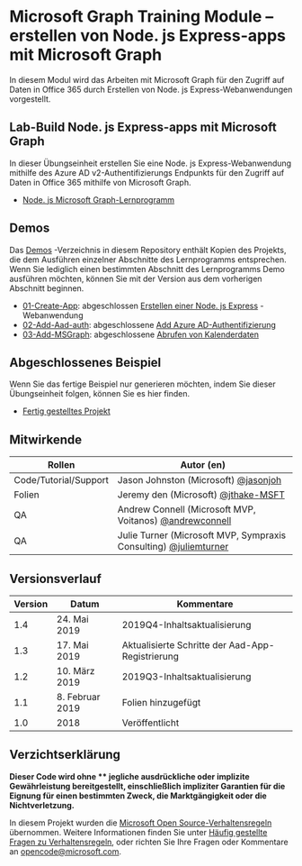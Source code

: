 # <a name="microsoft-graph-training-module---build-nodejs-express-apps-with-microsoft-graph"></a>Microsoft Graph Training Module – erstellen von Node. js Express-apps mit Microsoft Graph

In diesem Modul wird das Arbeiten mit Microsoft Graph für den Zugriff auf Daten in Office 365 durch Erstellen von Node. js Express-Webanwendungen vorgestellt.

## <a name="lab---build-nodejs-express-apps-with-microsoft-graph"></a>Lab-Build Node. js Express-apps mit Microsoft Graph

In dieser Übungseinheit erstellen Sie eine Node. js Express-Webanwendung mithilfe des Azure AD v2-Authentifizierungs Endpunkts für den Zugriff auf Daten in Office 365 mithilfe von Microsoft Graph.

- [Node. js Microsoft Graph-Lernprogramm](https://docs.microsoft.com/graph/training/node-tutorial)

## <a name="demos"></a>Demos

Das [Demos](./Demos) -Verzeichnis in diesem Repository enthält Kopien des Projekts, die dem Ausführen einzelner Abschnitte des Lernprogramms entsprechen. Wenn Sie lediglich einen bestimmten Abschnitt des Lernprogramms Demo ausführen möchten, können Sie mit der Version aus dem vorherigen Abschnitt beginnen.

- [01-Create-App](Demos/01-create-app): abgeschlossen [Erstellen einer Node. js Express](https://docs.microsoft.com/graph/training/node-tutorial?tutorial-step=1) -Webanwendung
- [02-Add-Aad-auth](Demos/02-add-aad-auth): abgeschlossene [Add Azure AD-Authentifizierung](https://docs.microsoft.com/graph/training/node-tutorial?tutorial-step=3)
- [03-Add-MSGraph](Demos/03-add-msgraph): abgeschlossene [Abrufen von Kalenderdaten](https://docs.microsoft.com/graph/training/node-tutorial?tutorial-step=4)

## <a name="completed-sample"></a>Abgeschlossenes Beispiel

Wenn Sie das fertige Beispiel nur generieren möchten, indem Sie dieser Übungseinheit folgen, können Sie es hier finden.

- [Fertig gestelltes Projekt](Demos/03-add-msgraph)

## <a name="contributors"></a>Mitwirkende

|           Rollen            |                                           Autor (en)                                           |
| -------------------------- | --------------------------------------------------------------------------------------------- |
| Code/Tutorial/Support | Jason Johnston (Microsoft) [@jasonjoh](//github.com/jasonjoh)                                 |
| Folien                     | Jeremy den (Microsoft) [@jthake-MSFT](//github.com/jthake-msft)                             |
| QA                         | Andrew Connell (Microsoft MVP, Voitanos) [@andrewconnell](//github.com/andrewconnell)         |
| QA                         | Julie Turner (Microsoft MVP, Sympraxis Consulting) [@juliemturner](//github.com/juliemturner) |

## <a name="version-history"></a>Versionsverlauf

| Version |       Datum       |              Kommentare              |
| ------- | ---------------- | ---------------------------------- |
| 1.4     | 24. Mai 2019     | 2019Q4-Inhaltsaktualisierung             |
| 1.3     | 17. Mai 2019     | Aktualisierte Schritte der Aad-App-Registrierung |
| 1.2     | 10. März 2019   | 2019Q3-Inhaltsaktualisierung             |
| 1.1     | 8. Februar 2019 | Folien hinzugefügt                       |
| 1.0     | 2018             | Veröffentlicht                          |

## <a name="disclaimer"></a>Verzichtserklärung

**Dieser Code wird ohne ** jegliche ausdrückliche oder implizite Gewährleistung bereitgestellt, einschließlich impliziter Garantien für die Eignung für einen bestimmten Zweck, die Marktgängigkeit oder die Nichtverletzung.**

In diesem Projekt wurden die [Microsoft Open Source-Verhaltensregeln](https://opensource.microsoft.com/codeofconduct/) übernommen. Weitere Informationen finden Sie unter [Häufig gestellte Fragen zu Verhaltensregeln](https://opensource.microsoft.com/codeofconduct/faq/), oder richten Sie Ihre Fragen oder Kommentare an [opencode@microsoft.com](mailto:opencode@microsoft.com).